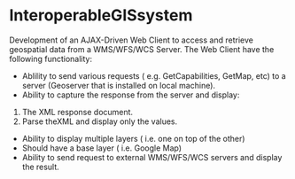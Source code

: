 # InteroperableGISsystem
Development of an AJAX-Driven Web Client to access and retrieve geospatial data from a WMS/WFS/WCS Server.
The Web Client have the following functionality:
* Ablility to send various requests ( e.g. GetCapabilities, GetMap, etc) to a server (Geoserver that is installed on local machine).
* Ability to capture the response from the server and display: 
1. The XML response document. 
2. Parse theXML and display only the values.
* Ability to display multiple layers ( i.e. one on top of the other)
* Should have a base layer ( i.e. Google Map)
* Ability to send request to external WMS/WFS/WCS servers and display the result.
